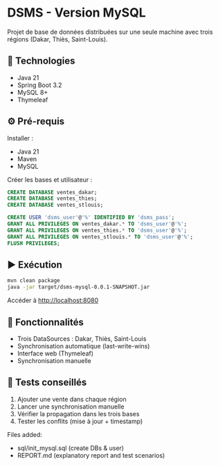 # DSMS - Version MySQL

Projet de base de données distribuées sur une seule machine avec trois régions (Dakar, Thiès, Saint-Louis).

## 🧩 Technologies
- Java 21
- Spring Boot 3.2
- MySQL 8+
- Thymeleaf

## ⚙️ Pré-requis
Installer :
- Java 21
- Maven
- MySQL

Créer les bases et utilisateur :
```sql
CREATE DATABASE ventes_dakar;
CREATE DATABASE ventes_thies;
CREATE DATABASE ventes_stlouis;

CREATE USER 'dsms_user'@'%' IDENTIFIED BY 'dsms_pass';
GRANT ALL PRIVILEGES ON ventes_dakar.* TO 'dsms_user'@'%';
GRANT ALL PRIVILEGES ON ventes_thies.* TO 'dsms_user'@'%';
GRANT ALL PRIVILEGES ON ventes_stlouis.* TO 'dsms_user'@'%';
FLUSH PRIVILEGES;
```

## ▶️ Exécution
```bash
mvn clean package
java -jar target/dsms-mysql-0.0.1-SNAPSHOT.jar
```
Accéder à [http://localhost:8080](http://localhost:8080)

## 🧠 Fonctionnalités
- Trois DataSources : Dakar, Thiès, Saint-Louis
- Synchronisation automatique (last-write-wins)
- Interface web (Thymeleaf)
- Synchronisation manuelle

## 🧰 Tests conseillés
1. Ajouter une vente dans chaque région
2. Lancer une synchronisation manuelle
3. Vérifier la propagation dans les trois bases
4. Tester les conflits (mise à jour + timestamp)


Files added:
- sql/init_mysql.sql (create DBs & user)
- REPORT.md (explanatory report and test scenarios)
